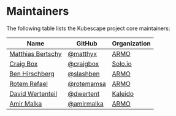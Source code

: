 # Maintainers

The following table lists the Kubescape project core maintainers:

| Name | GitHub | Organization
| --- | --- | --- 
| [Matthias Bertschy](https://www.linkedin.com/in/matthias-bertschy-b427b815/) | [@matthyx](https://github.com/matthyx) | [ARMO](https://www.armosec.io/)
| [Craig Box](https://www.linkedin.com/in/crbnz/) | [@craigbox](https://github.com/craigbox) | [Solo.io](https://www.solo.io/)
| [Ben Hirschberg](https://www.linkedin.com/in/benyamin-ben-hirschberg-66141890) | [@slashben](https://github.com/slashben) | [ARMO](https://www.armosec.io/)
| [Rotem Refael](https://www.linkedin.com/in/rotem-refael) | [@rotemamsa](https://github.com/rotemamsa) | [ARMO](https://www.armosec.io/)
| [David Wertenteil](https://www.linkedin.com/in/david-wertenteil-0ba277b9) | [@dwertent](https://github.com/dwertent) | [Kaleido](https://kaleido.io/)
| [Amir Malka](https://www.linkedin.com/in/amirmalka) | [@amirmalka](https://github.com/amirmalka) | [ARMO](https://www.armosec.io/)